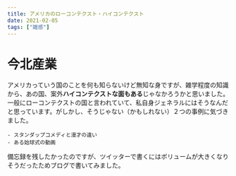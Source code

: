 ```yaml
---
title: アメリカのローコンテクスト・ハイコンテクスト
date: 2021-02-05
tags: ["雑感"]
---
```




<script type="text/javascript" async src="https://cdnjs.cloudflare.com/ajax/libs/mathjax/2.7.7/MathJax.js?config=TeX-MML-AM_CHTML">
</script>
<script type="text/x-mathjax-config">
 MathJax.Hub.Config({
 tex2jax: {
 inlineMath: [['$', '$'] ],
 displayMath: [ ['$$','$$'], ["\\[","\\]"] ]
 }
 });
</script>


# 今北産業
アメリカっていう国のことを何も知らないけど無知な身ですが、雑学程度の知識から、あの国、案外**ハイコンテクストな面もある**じゃなかろうかと思いました。
一般にローコンテクストの国と言われていて、私自身ジェネラルにはそうなんだと思っています。がしかし、そうじゃない（かもしれない）２つの事例に気づきました。

    ‐ スタンダップコメディと漫才の違い
    ‐ ある始球式の動画
    
備忘録を残したかったのですが、ツイッターで書くにはボリュームが大きくなりそうだったためブログで書いてみました。

